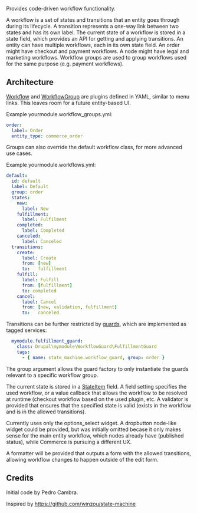 Provides code-driven workflow functionality.

A workflow is a set of states and transitions that an entity goes through during its lifecycle.
A transition represents a one-way link between two states and has its own label.
The current state of a workflow is stored in a state field, which provides an API for getting and
applying transitions. An entity can have multiple workflows, each in its own state field.
An order might have checkout and payment workflows. A node might have legal and marketing workflows.
Workflow groups are used to group workflows used for the same purpose (e.g. payment workflows).

Architecture
------------
[Workflow](https://github.com/bojanz/state_machine/blob/8.x-1.x/src/Plugin/Workflow/WorkflowInterface.php) and [WorkflowGroup](https://github.com/bojanz/state_machine/blob/8.x-1.x/src/Plugin/WorkflowGroup/WorkflowGroupInterface.php) are plugins defined in YAML, similar to menu links.
This leaves room for a future entity-based UI.

Example yourmodule.workflow_groups.yml:
```yaml
order:
  label: Order
  entity_type: commerce_order
```
Groups can also override the default workflow class, for more advanced use cases.

Example yourmodule.workflows.yml:
```yaml
default:
  id: default
  label: Default
  group: order
  states:
    new:
      label: New
    fulfillment:
      label: Fulfilment
    completed:
      label: Completed
    canceled:
      label: Canceled
  transitions:
    create:
      label: Create
      from: [new]
      to:   fulfillment
    fulfill:
      label: Fulfill
      from: [fulfillment]
      to: completed
    cancel:
      label: Cancel
      from: [new, validation, fulfillment]
      to:   canceled
```

Transitions can be further restricted by [guards](https://github.com/bojanz/state_machine/blob/8.x-1.x/src/WorkflowGuard/WorkflowGuardInterface.php), which are implemented as tagged services:
```yaml
  mymodule.fulfillment_guard:
    class: Drupal\mymodule\WorkflowGuard\FulfillmentGuard
    tags:
      - { name: state_machine.workflow_guard, group: order }
```
The group argument allows the guard factory to only instantiate the guards relevant
to a specific workflow group.

The current state is stored in a [StateItem](https://github.com/bojanz/state_machine/blob/8.x-1.x/src/Plugin/Field/FieldType/StateItem.php) field.
A field setting specifies the used workflow, or a value callback that allows
the workflow to be resolved at runtime (checkout workflow based on the used plugin, etc.
A validator is provided that ensures that the specified state is valid (exists in the
workflow and is in the allowed transitions).

Currently uses only the options_select widget.
A dropbutton node-like widget could be provided, but was initially omitted becase
it only makes sense for the main entity workflow, which nodes already have (published status),
while Commerce is pursuing a different UX.

A formatter will be provided that outputs a form with the allowed transitions,
allowing workflow changes to happen outside of the edit form.

Credits
-------
Initial code by Pedro Cambra.

Inspired by https://github.com/winzou/state-machine
